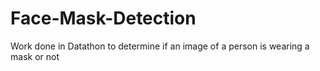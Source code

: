 # Face-Mask-Detection
Work done in Datathon to determine if an image of a person is wearing a mask or not
